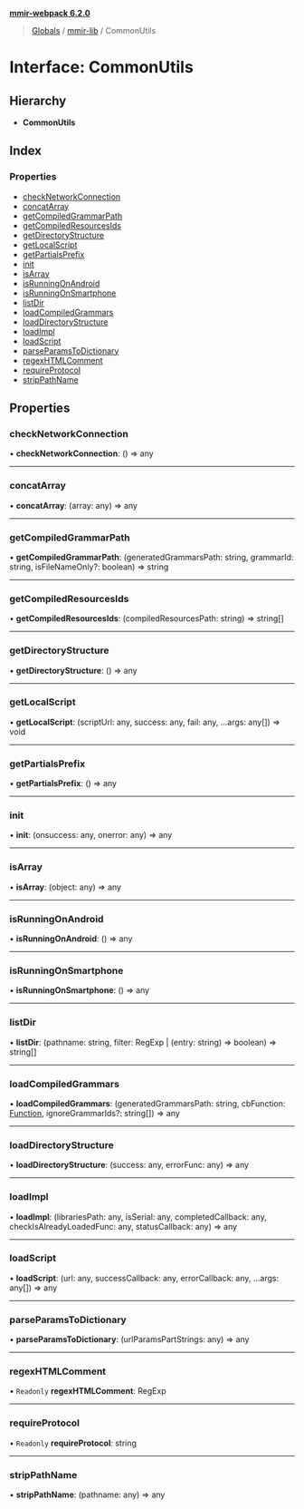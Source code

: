 **[mmir-webpack 6.2.0](../README.md)**

> [Globals](../README.md) / [mmir-lib](../modules/mmir_lib.md) / CommonUtils

# Interface: CommonUtils

## Hierarchy

* **CommonUtils**

## Index

### Properties

* [checkNetworkConnection](mmir_lib.commonutils.md#checknetworkconnection)
* [concatArray](mmir_lib.commonutils.md#concatarray)
* [getCompiledGrammarPath](mmir_lib.commonutils.md#getcompiledgrammarpath)
* [getCompiledResourcesIds](mmir_lib.commonutils.md#getcompiledresourcesids)
* [getDirectoryStructure](mmir_lib.commonutils.md#getdirectorystructure)
* [getLocalScript](mmir_lib.commonutils.md#getlocalscript)
* [getPartialsPrefix](mmir_lib.commonutils.md#getpartialsprefix)
* [init](mmir_lib.commonutils.md#init)
* [isArray](mmir_lib.commonutils.md#isarray)
* [isRunningOnAndroid](mmir_lib.commonutils.md#isrunningonandroid)
* [isRunningOnSmartphone](mmir_lib.commonutils.md#isrunningonsmartphone)
* [listDir](mmir_lib.commonutils.md#listdir)
* [loadCompiledGrammars](mmir_lib.commonutils.md#loadcompiledgrammars)
* [loadDirectoryStructure](mmir_lib.commonutils.md#loaddirectorystructure)
* [loadImpl](mmir_lib.commonutils.md#loadimpl)
* [loadScript](mmir_lib.commonutils.md#loadscript)
* [parseParamsToDictionary](mmir_lib.commonutils.md#parseparamstodictionary)
* [regexHTMLComment](mmir_lib.commonutils.md#regexhtmlcomment)
* [requireProtocol](mmir_lib.commonutils.md#requireprotocol)
* [stripPathName](mmir_lib.commonutils.md#strippathname)

## Properties

### checkNetworkConnection

•  **checkNetworkConnection**: () => any

___

### concatArray

•  **concatArray**: (array: any) => any

___

### getCompiledGrammarPath

•  **getCompiledGrammarPath**: (generatedGrammarsPath: string, grammarId: string, isFileNameOnly?: boolean) => string

___

### getCompiledResourcesIds

•  **getCompiledResourcesIds**: (compiledResourcesPath: string) => string[]

___

### getDirectoryStructure

•  **getDirectoryStructure**: () => any

___

### getLocalScript

•  **getLocalScript**: (scriptUrl: any, success: any, fail: any, ...args: any[]) => void

___

### getPartialsPrefix

•  **getPartialsPrefix**: () => any

___

### init

•  **init**: (onsuccess: any, onerror: any) => any

___

### isArray

•  **isArray**: (object: any) => any

___

### isRunningOnAndroid

•  **isRunningOnAndroid**: () => any

___

### isRunningOnSmartphone

•  **isRunningOnSmartphone**: () => any

___

### listDir

•  **listDir**: (pathname: string, filter: RegExp \| (entry: string) => boolean) => string[]

___

### loadCompiledGrammars

•  **loadCompiledGrammars**: (generatedGrammarsPath: string, cbFunction: [Function](mmir_lib.requirejs.md#function), ignoreGrammarIds?: string[]) => any

___

### loadDirectoryStructure

•  **loadDirectoryStructure**: (success: any, errorFunc: any) => any

___

### loadImpl

•  **loadImpl**: (librariesPath: any, isSerial: any, completedCallback: any, checkIsAlreadyLoadedFunc: any, statusCallback: any) => any

___

### loadScript

•  **loadScript**: (url: any, successCallback: any, errorCallback: any, ...args: any[]) => any

___

### parseParamsToDictionary

•  **parseParamsToDictionary**: (urlParamsPartStrings: any) => any

___

### regexHTMLComment

• `Readonly` **regexHTMLComment**: RegExp

___

### requireProtocol

• `Readonly` **requireProtocol**: string

___

### stripPathName

•  **stripPathName**: (pathname: any) => any
